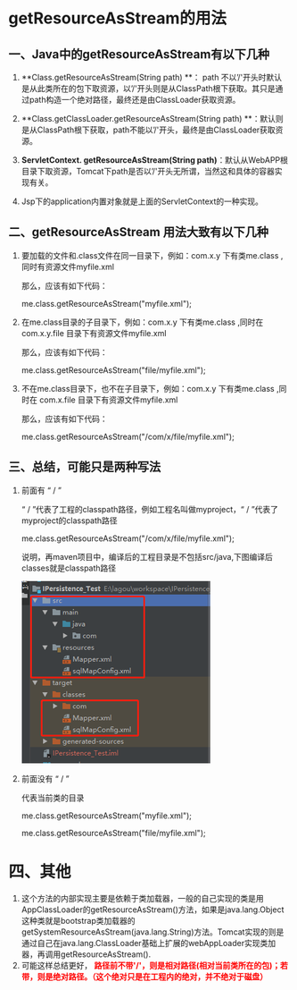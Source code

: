 # getResourceAsStream的用法

## 一、Java中的getResourceAsStream有以下几种
1. **Class.getResourceAsStream(String path) **： path 不以’/'开头时默认是从此类所在的包下取资源，以’/'开头则是从ClassPath根下获取。其只是通过path构造一个绝对路径，最终还是由ClassLoader获取资源。

2. **Class.getClassLoader.getResourceAsStream(String path) **：默认则是从ClassPath根下获取，path不能以’/'开头，最终是由ClassLoader获取资源。

3. **ServletContext. getResourceAsStream(String path)**：默认从WebAPP根目录下取资源，Tomcat下path是否以’/'开头无所谓，当然这和具体的容器实现有关。
4.  Jsp下的application内置对象就是上面的ServletContext的一种实现。



## 二、getResourceAsStream 用法大致有以下几种

1. 要加载的文件和.class文件在同一目录下，例如：com.x.y 下有类me.class ,同时有资源文件myfile.xml

   那么，应该有如下代码：

   me.class.getResourceAsStream("myfile.xml");

2. 在me.class目录的子目录下，例如：com.x.y 下有类me.class ,同时在 com.x.y.file 目录下有资源文件myfile.xml

   那么，应该有如下代码：

   me.class.getResourceAsStream("file/myfile.xml");

3. 不在me.class目录下，也不在子目录下，例如：com.x.y 下有类me.class ,同时在 com.x.file 目录下有资源文件myfile.xml

   那么，应该有如下代码：

   me.class.getResourceAsStream("/com/x/file/myfile.xml");

## 三、总结，可能只是两种写法

1. 前面有 “  / ”

   “ / ”代表了工程的classpath路径，例如工程名叫做myproject，“ / ”代表了myproject的classpath路径

   me.class.getResourceAsStream("/com/x/file/myfile.xml");

   说明，再maven项目中，编译后的工程目录是不包括src/java,下图编译后classes就是classpath路径

   ![image-20200602154419200](..\img-folder\image-20200602154419200.png)

2. 前面没有 “  / ”

   代表当前类的目录

   me.class.getResourceAsStream("myfile.xml");

   me.class.getResourceAsStream("file/myfile.xml");

   

# 四、其他

1. 这个方法的内部实现主要是依赖于类加载器，一般的自己实现的类是用AppClassLoader的getResourceAsStream()方法，如果是java.lang.Object这种类就是bootstrap类加载器的getSystemResourceAsStream(java.lang.String)方法。Tomcat实现的则是通过自己在java.lang.ClassLoader基础上扩展的webAppLoader实现类加器，再调用getResourceAsStream().
2. 可能这样总结更好，<font color=red> **路径前不带'/'，则是相对路径(相对当前类所在的包)；若带，则是绝对路径。（这个绝对只是在工程内的绝对，并不绝对于磁盘）**</font>